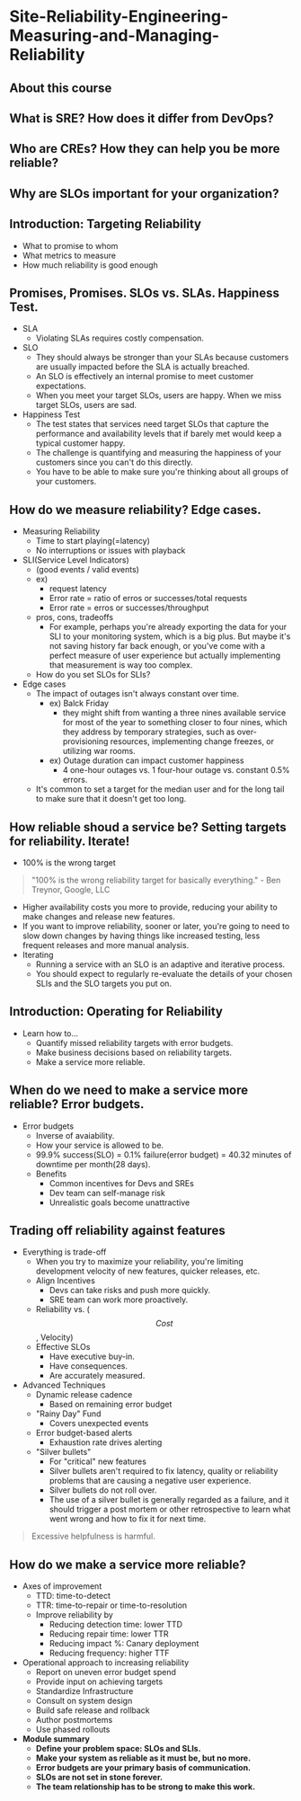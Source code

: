 # Site-Reliability-Engineering-Measuring-and-Managing-Reliability
## About this course
## What is SRE? How does it differ from DevOps?
## Who are CREs? How they can help you be more reliable?
## Why are SLOs important for your organization?
## Introduction: Targeting Reliability
- What to promise to whom
- What metrics to measure
- How much reliability is good enough
## Promises, Promises. SLOs vs. SLAs. Happiness Test.
- SLA
  - Violating SLAs requires costly compensation.
- SLO
  - They should always be stronger than your SLAs because customers are usually impacted before the SLA is actually breached.
  - An SLO is effectively an internal promise to meet customer expectations.
  - When you meet your target SLOs, users are happy. When we miss target SLOs, users are sad.
- Happiness Test
  - The test states that services need target SLOs that capture the performance and availability levels that if barely met would keep a typical customer happy.
  - The challenge is quantifying and measuring the happiness of your customers since you can't do this directly.
  - You have to be able to make sure you're thinking about all groups of your customers.
## How do we measure reliability? Edge cases.
- Measuring Reliability
  - Time to start playing(=latency)
  - No interruptions or issues with playback
- SLI(Service Level Indicators)
  - (good events / valid events)
  - ex)
    - request latency
    - Error rate = ratio of erros or successes/total requests
    - Error rate = erros or successes/throughput
  - pros, cons, tradeoffs
    - For example, perhaps you're already exporting the data for your SLI to your monitoring system, which is a big plus. But maybe it's not saving history far back enough, or you've come with a perfect measure of user experience but actually implementing that measurement is way too complex.
  - How do you set SLOs for SLIs?
- Edge cases
  - The impact of outages isn't always constant over time.
    - ex) Balck Friday
      - they might shift from wanting a three nines available service for most of the year to something closer to four nines, which they address by temporary strategies, such as over-provisioning resources, implementing change freezes, or utilizing war rooms.
    - ex) Outage duration can impact customer
    happiness
      - 4 one-hour outages vs. 1 four-hour outage vs. constant 0.5% errors.
  -  It's common to set a target for the median user and for the long tail to make sure that it doesn't get too long.
## How reliable shoud a service be? Setting targets for reliability. Iterate!
- 100% is the wrong target
>"100% is the wrong reliability target for basically everything."  - Ben Treynor, Google, LLC
  - Higher availability costs you more to provide, reducing your ability to make changes and release new features.
  - If you want to improve reliability, sooner or later, you're going to need to slow down changes by having things like increased testing, less frequent releases and more manual analysis.
- Iterating
  - Running a service with an SLO is an adaptive and iterative process.
  - You should expect to regularly re-evaluate the details of your chosen SLIs and the SLO targets you put on.
## Introduction: Operating for Reliability
- Learn how to...
  - Quantify missed reliability targets with error budgets.
  - Make business decisions based on reliability targets.
  - Make a service more reliable.
## When do we need to make a service more reliable? Error budgets.
- Error budgets
  - Inverse of avaiability.
  - How your service is allowed to be.
  - 99.9% success(SLO) = 0.1% failure(error budget) = 40.32 minutes of downtime per month(28 days).
  - Benefits
    - Common incentives for Devs and SREs
    - Dev team can self-manage risk
    - Unrealistic goals become unattractive
## Trading off reliability against features
- Everything is trade-off
  - When you try to maximize your reliability, you're limiting development velocity of new features, quicker releases, etc.
  - Align Incentives
    - Devs can take risks and push more quickly.
    - SRE team can work more proactively.
  - Reliability vs. ($$Cost$$, Velocity)
  - Effective SLOs
    - Have executive buy-in.
    - Have consequences.
    - Are accurately measured.
- Advanced Techniques
  - Dynamic release cadence
    - Based on remaining error budget
  - "Rainy Day" Fund
    - Covers unexpected events
  - Error budget-based alerts
    - Exhaustion rate drives alerting
  - "Silver bullets"
    - For "critical" new features
    - Silver bullets aren't required to fix latency, quality or reliability problems that are causing a negative user experience.
    - Silver bullets do not roll over.
    - The use of a silver bullet is generally regarded as a failure, and it should trigger a post mortem or other retrospective to learn what went wrong and how to fix it for next time.
> Excessive helpfulness is harmful.
## How do we make a service more reliable?
- Axes of improvement
  - TTD: time-to-detect
  - TTR: time-to-repair or time-to-resolution
  - Improve reliability by
    - Reducing detection time: lower TTD
    - Reducing repair time: lower TTR
    - Reducing impact %: Canary deployment
    - Reducing frequency: higher TTF
- Operational approach to increasing reliability
  - Report on uneven error budget spend
  - Provide input on achieving targets
  - Standardize Infrastructure
  - Consult on system design
  - Build safe release and rollback
  - Author postmortems
  - Use phased rollouts
- **Module summary**
  - **Define your problem space: SLOs and SLIs.**
  - **Make your system as reliable as it must be, but no more.**
  - **Error budgets are your primary basis of communication.**
  - **SLOs are not set in stone forever.**
  - **The team relationship has to be strong to make this work.**
